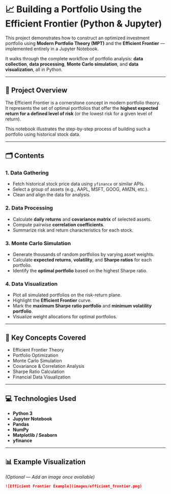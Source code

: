 # 📈 Building a Portfolio Using the Efficient Frontier (Python & Jupyter)

This project demonstrates how to construct an optimized investment portfolio using **Modern Portfolio Theory (MPT)** and the **Efficient Frontier** — implemented entirely in a Jupyter Notebook.  

It walks through the complete workflow of portfolio analysis: **data collection**, **data processing**, **Monte Carlo simulation**, and **data visualization**, all in Python.

---

## 🧩 Project Overview

The Efficient Frontier is a cornerstone concept in modern portfolio theory.  
It represents the set of optimal portfolios that offer the **highest expected return for a defined level of risk** (or the lowest risk for a given level of return).

This notebook illustrates the step-by-step process of building such a portfolio using historical stock data.

---

## 🗂️ Contents

### 1. Data Gathering
- Fetch historical stock price data using `yfinance` or similar APIs.
- Select a group of assets (e.g., AAPL, MSFT, GOOG, AMZN, etc.).
- Clean and align the data for analysis.

### 2. Data Processing
- Calculate **daily returns** and **covariance matrix** of selected assets.
- Compute pairwise **correlation coefficients**.
- Summarize risk and return characteristics for each stock.

### 3. Monte Carlo Simulation
- Generate thousands of random portfolios by varying asset weights.
- Calculate **expected returns**, **volatility**, and **Sharpe ratios** for each portfolio.
- Identify the **optimal portfolio** based on the highest Sharpe ratio.

### 4. Data Visualization
- Plot all simulated portfolios on the risk-return plane.
- Highlight the **Efficient Frontier** curve.
- Mark the **maximum Sharpe ratio portfolio** and **minimum volatility portfolio**.
- Visualize weight allocations for optimal portfolios.

---

## 🧠 Key Concepts Covered
- Efficient Frontier Theory  
- Portfolio Optimization  
- Monte Carlo Simulation  
- Covariance & Correlation Analysis  
- Sharpe Ratio Calculation  
- Financial Data Visualization  

---

## 💻 Technologies Used
- **Python 3**
- **Jupyter Notebook**
- **Pandas**
- **NumPy**
- **Matplotlib / Seaborn**
- **yfinance**

---

## 📊 Example Visualization

*(Optional — Add an image once available)*  
```markdown
![Efficient Frontier Example](images/efficient_frontier.png)
